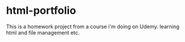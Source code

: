 # html-portfolio
This is a homework project from a course i'm doing on Udemy. learning html and file management etc.
